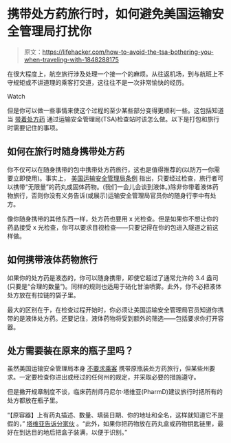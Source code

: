 # 携带处方药旅行时，如何避免美国运输安全管理局打扰你

> 原文：<https://lifehacker.com/how-to-avoid-the-tsa-bothering-you-when-traveling-with-1848288175>

在很大程度上，航空旅行涉及处理一个接一个的麻烦。从往返机场，到与航班上不守规矩或不讲道理的乘客打交道，这往往不是一次非常愉快的经历。

Watch

但是你可以做一些事情来使这个过程的至少某些部分变得更顺利一些。这包括知道当 [带着处方药](https://www.tsa.gov/travel/travel-tips/can-you-pack-your-meds-pill-case-and-more-questions-answered) 通过运输安全管理局(TSA)检查站时该怎么做。以下是打包和旅行时需要记住的事项。

## **如何在旅行时随身携带处方药**

你不仅可以在随身携带的包中携带处方药旅行，这也是值得推荐的(以防万一你需要立即使用)。事实上， [美国运输安全管理局条例](https://www.tsa.gov/travel/travel-tips/can-you-pack-your-meds-pill-case-and-more-questions-answered) 指出，只要经过检查，旅行者可以携带“无限量”的药丸或固体药物。(我们一会儿会谈到液体。)除非你带着液体药物旅行，否则你没有义务告诉(或展示)运输安全管理局官员你的随身行李中有处方。

像你随身携带的其他东西一样，处方药也要用 x 光检查。但是如果你不想让你的药品接受 x 光检查，你可以要求目视检查——只要记得在你的包进入隧道之前这样做。

## **如何携带液体药物旅行**

如果你的处方药是液态的，你可以随身携带，即使它超过了通常允许的 3.4 盎司(只要是“合理的数量”)。同样的规则也适用于硝化甘油喷雾。此外，你不必把液体处方放在有拉链的袋子里。

最大的区别在于，在检查过程开始时，你必须让美国运输安全管理局官员知道你携带的是液体处方药。还要记住，液体药物将受到额外的筛选——包括要求你打开容器。

## 处方需要装在原来的瓶子里吗？

虽然美国运输安全管理局本身 [不要求乘客](https://www.tsa.gov/travel/travel-tips/can-you-pack-your-meds-pill-case-and-more-questions-answered) 携带原瓶装处方药旅行，但某些州要求。一定要检查你进出或经过的任何州的规定，并采取必要的措施遵守。

但是撇开规章制度不谈，临床药剂师丹尼尔·塔维亚(PharmD)建议旅行时把所有的处方都放在瓶子里。

“【原容器】上有药丸描述、数量、填装日期、你的地址和全名，这样就知道它不是假的，” [塔维亚告诉分家伙](https://thepointsguy.com/guide/traveling-with-medication/) 。“此外，如果你把药物放在药丸盒或药物钥匙链里，最好在到达目的地后把盒子装满，以便于识别。”